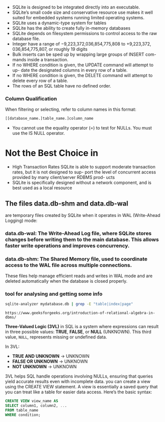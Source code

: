 - SQLite is designed to be integrated directly into an executable.
- SQLite’s small code size and conservative resource use makes it well suited for
embedded systems running limited operating systems.
- SQLite uses a dynamic-type system for tables
- SQLite has the ability to create fully in-memory databases
- SQLite
depends on filesystem permissions to control access to the raw database file.
- Integer have a range of −9,223,372,036,854,775,808 to +9,223,372,
036,854,775,807, or roughly 19 digits
- Bulk inserts can be sped up by wrapping large groups of INSERT com-
mands inside a transaction.
- If no WHERE condition is given, the UPDATE command will attempt to up-
date the designated columns in every row of a table.
- If no WHERE condition is given, the DELETE command will attempt to delete
every row of a table.
- The rows of an SQL table have no defined order.
### Column Qualification
 When filtering or selecting, refer to column names in this format:
```sql
[[database_name.]table_name.]column_name
```
- You cannot use the equality operator (=) to test for NULLs. You must
use the IS NULL operator.
# Not the Best Choice in 

- High Transaction Rates
SQLite is able to support moderate transaction rates, but it is not designed to sup-
port the level of concurrent access provided by many client/server RDBMS prod-
ucts
- SQLite is specifically designed without a network component, and is best used as
a local resource
## The files data.db-shm and data.db-wal 

are temporary files created by SQLite when it operates in WAL (Write-Ahead Logging) mode:

### data.db-wal: The Write-Ahead Log file, where SQLite stores changes before writing them to the main database. This allows faster write operations and improves concurrency.

### data.db-shm: The Shared Memory file, used to coordinate access to the WAL file across multiple connections.

These files help manage efficient reads and writes in WAL mode and are deleted automatically when the database is closed properly.

### tool for analysing and getting some info
```bash
sqlite-analyzer mydatabase.db | grep -E "table|index|page"
```
```url
https://www.geeksforgeeks.org/introduction-of-relational-algebra-in-dbms/
```

**Three-Valued Logic (3VL)** in SQL is a system where expressions can result in three possible values: **TRUE**, **FALSE**, or **NULL** (UNKNOWN). This third value, `NULL`, represents missing or undefined data. 

In 3VL:

- **TRUE AND UNKNOWN** → UNKNOWN
- **FALSE OR UNKNOWN** → UNKNOWN
- **NOT UNKNOWN** → UNKNOWN

3VL helps SQL handle operations involving NULLs, ensuring that queries yield accurate results even with incomplete data.
you can create a view using the CREATE VIEW statement. A view is essentially a saved query that you can treat like a table for easier data access. Here’s the basic syntax:

```sql
CREATE VIEW view_name AS
SELECT column1, column2, ...
FROM table_name
WHERE condition;
```